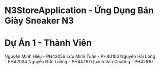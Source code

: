 # N3StoreApplication - Ứng Dụng Bán Giày Sneaker N3

# Dự Án 1 - Thành Viên
Nguyễn Minh Hiếu - PH42056
Lưu Minh Tuấn - PH40103
Nguyễn Hải Long - PH42034
Nguyễn Đức Lương - PH44710
Quách Văn Chương - PH42610
